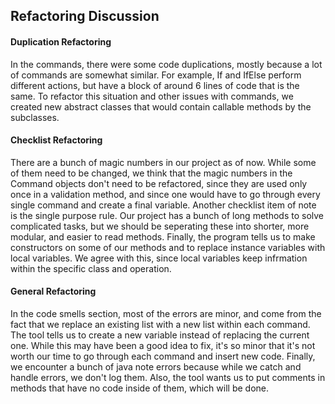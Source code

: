 ## Refactoring Discussion

#### Duplication Refactoring
In the commands, there were some code duplications, mostly because a lot of commands are somewhat similar. For example, If and IfElse perform different actions, but have a block of around 6 lines of code that is the same. To refactor this situation and other issues with commands, we created new abstract classes that would contain callable methods by the subclasses.

#### Checklist Refactoring
There are a bunch of magic numbers in our project as of now. While some of them need to be changed, we think that the magic numbers in the Command objects don't need to be refactored, since they are used only once in a validation method, and since one would have to go through every single command and create a final variable.
Another checklist item of note is the single purpose rule. Our project has a bunch of long methods to solve complicated tasks, but we should be seperating these into shorter, more modular, and easier to read methods.
Finally, the program tells us to make constructors on some of our methods and to replace instance variables with local variables. We agree with this, since local variables keep infrmation within the specific class and operation.

#### General Refactoring
In the code smells section, most of the errors are minor, and come from the fact that we replace an existing list with a new list within each command. The tool tells us to create a new variable instead of replacing the current one. While this may have been a good idea to fix, it's so minor that it's not worth our time to go through each command and insert new code.
Finally, we encounter a bunch of java note errors because while we catch and handle errors, we don't log them. Also, the tool wants us to put comments in methods that have no code inside of them, which will be done.